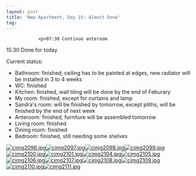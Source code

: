 ```yaml
---
layout: post
title: 'New Apartment, Day 15: Almost Done'
tag: 
---
```



                <p>07:30 Continue anteroom
15:30 Done for today</p>
<p>Current status:</p>
<ul>
    <li>Bathroom: finished, ceiling has to be painted at edges, new radiator will be installed in 3 to 4 weeks</li>
    <li>WC: finished</li>
    <li>Kitchen: finished, wall tiling will be done by the end of Feburary</li>
    <li>My room: finished, except for curtains and lamp</li>
    <li>Sandra's room: will be finished by tomorrow, except pliths, will be finished by the end of next week</li>
    <li>Anteroom: finished, furniture will be assembled tomorrow</li>
    <li>Living room: finished</li>
    <li>Dining room: finished</li>
    <li>Bedroom: finished, still needing some shelves</li>

</ul>
<p><a href='/uploads/cimg2096.jpg' title='cimg2096.jpg'><img src='/uploads/cimg2096.thumbnail.jpg' alt='cimg2096.jpg' /></a><a href='/uploads/cimg2097.jpg' title='cimg2097.jpg'><img src='/uploads/cimg2097.thumbnail.jpg' alt='cimg2097.jpg' /></a><a href='/uploads/cimg2098.jpg' title='cimg2098.jpg'><img src='/uploads/cimg2098.thumbnail.jpg' alt='cimg2098.jpg' /></a><a href='/uploads/cimg2099.jpg' title='cimg2099.jpg'><img src='/uploads/cimg2099.thumbnail.jpg' alt='cimg2099.jpg' /></a><a href='/uploads/cimg2100.jpg' title='cimg2100.jpg'><img src='/uploads/cimg2100.thumbnail.jpg' alt='cimg2100.jpg' /></a><a href='/uploads/cimg2101.jpg' title='cimg2101.jpg'><img src='/uploads/cimg2101.thumbnail.jpg' alt='cimg2101.jpg' /></a><a href='/uploads/cimg2104.jpg' title='cimg2104.jpg'><img src='/uploads/cimg2104.thumbnail.jpg' alt='cimg2104.jpg' /></a><a href='/uploads/cimg2105.jpg' title='cimg2105.jpg'><img src='/uploads/cimg2105.thumbnail.jpg' alt='cimg2105.jpg' /></a><a href='/uploads/cimg2106.jpg' title='cimg2106.jpg'><img src='/uploads/cimg2106.thumbnail.jpg' alt='cimg2106.jpg' /></a><a href='/uploads/cimg2107.jpg' title='cimg2107.jpg'><img src='/uploads/cimg2107.thumbnail.jpg' alt='cimg2107.jpg' /></a><a href='/uploads/cimg2108.jpg' title='cimg2108.jpg'><img src='/uploads/cimg2108.thumbnail.jpg' alt='cimg2108.jpg' /></a><a href='/uploads/cimg2109.jpg' title='cimg2109.jpg'><img src='/uploads/cimg2109.thumbnail.jpg' alt='cimg2109.jpg' /></a><a href='/uploads/cimg2110.jpg' title='cimg2110.jpg'><img src='/uploads/cimg2110.thumbnail.jpg' alt='cimg2110.jpg' /></a><a href='/uploads/cimg2111.jpg' title='cimg2111.jpg'><img src='/uploads/cimg2111.thumbnail.jpg' alt='cimg2111.jpg' /></a></p>
            
